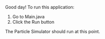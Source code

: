 Good day! To run this application:
1. Go to Main.java
2. Click the Run button

The Particle Simulator should run at this point.
